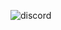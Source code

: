 ![discord]([https://i.waifu.pics/SUhe26k.gif](https://cdn.discordapp.com/attachments/953164229739966484/1079896765131669585/SUhe26k.gif))
